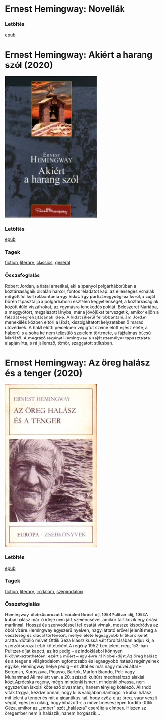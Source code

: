 # <a name="id_1026">Ernest Hemingway: Novellák </a>
### Letöltés
[epub](https://github.com/BercziSandor/calibre_lib/raw/main/libs/main/Ernest%20Hemingway/Novellak%20%281026%29/Novellak%20-%20Ernest%20Hemingway.epub)

# <a name="id_1196">Ernest Hemingway: Akiért a harang szól (2020)</a>
<img src="https://github.com/BercziSandor/calibre_lib/raw/main/libs/main/Ernest%20Hemingway/Akiert%20a%20harang%20szol%20%281196%29/cover.jpg" alt="cover" width="300"/>

### Letöltés
[epub](https://github.com/BercziSandor/calibre_lib/raw/main/libs/main/Ernest%20Hemingway/Akiert%20a%20harang%20szol%20%281196%29/Akiert%20a%20harang%20szol%20-%20Ernest%20Hemingway.epub)

### Tagek
[fiction](https://github.com/berczisandor/calibre_lib/blob/main/libs/main/tags/fiction.md), [literary](https://github.com/berczisandor/calibre_lib/blob/main/libs/main/tags/literary.md), [classics](https://github.com/berczisandor/calibre_lib/blob/main/libs/main/tags/classics.md), [general](https://github.com/berczisandor/calibre_lib/blob/main/libs/main/tags/general.md)

### Összefoglalás
<div>
<p>Robert Jordan, a fiatal amerikai, aki a spanyol polgárháborúban a köztársaságaik oldalán harcol, fontos feladatot kap: az ellenséges vonalak mögött fel kell robbantania egy hidat. Egy partizánegységhez kerül, a saját bőrén tapasztalja a polgárháború esztelen kegyetlenségét, a köztársaságiak között dúló viszályokat, az egymásra fenekedés poklát. Beleszeret Mariába, a meggyötört, megalázott lányba, már a jövőjüket tervezgetik, amikor eljön a feladat végrehajtásának ideje. A hidat sikerül felrobbantani, ám Jordan menekülés közben eltöri a lábát, kiszolgáltatott helyzetében ő marad utóvédnek. A halál előtti percekben végigfut szeme előtt egész élete, a háború, s a soha be nem teljesülő szerelem története, a fájdalmas búcsú Mariától. A megrázó regényt Hemingway a saját személyes tapasztalata alapján írta, s rá jellemző, tömör, szaggatott stílusban.</p></div>


# <a name="id_1025">Ernest Hemingway: Az öreg halász és a tenger (2020)</a>
<img src="https://github.com/BercziSandor/calibre_lib/raw/main/libs/main/Ernest%20Hemingway/Az%20oreg%20halasz%20es%20a%20tenger%20%281025%29/cover.jpg" alt="cover" width="300"/>

### Letöltés
[epub](https://github.com/BercziSandor/calibre_lib/raw/main/libs/main/Ernest%20Hemingway/Az%20oreg%20halasz%20es%20a%20tenger%20%281025%29/Az%20oreg%20halasz%20es%20a%20tenger%20-%20Ernest%20Hemingway.epub)

### Tagek
[fiction](https://github.com/berczisandor/calibre_lib/blob/main/libs/main/tags/fiction.md), [literary](https://github.com/berczisandor/calibre_lib/blob/main/libs/main/tags/literary.md), [irodalom](https://github.com/berczisandor/calibre_lib/blob/main/libs/main/tags/irodalom.md), [szépirodalom](https://github.com/berczisandor/calibre_lib/blob/main/libs/main/tags/sz%c3%a9pirodalom.md)

### Összefoglalás
<div>
<p>Hemingway-életműsorozat 1.Irodalmi Nobel-díj, 1954Pulitzer-díj, 1953A kubai halász már jó ideje nem járt szerencsével, amikor találkozik egy óriási marlinnal. Hosszú és szenvedéssel teli csatát vívnak, messze kisodródva az öböl vízére.Hemingway egyszerű nyelven, nagy láttató erővel jeleníti meg a veszteség és diadal történetét, mellyel élete legnagyobb kritikai sikerét aratta. Időtálló művét Ottlik Géza klasszikussá vált fordításában adjuk ki, a szerzői sorozat első köteteként.A regény 1952-ben jelent meg, ’53-ban Pulitzer-díjat kapott, az író pedig – az indoklásból könnyen kikövetkeztethetően: ezért a műért – egy évre rá Nobel-díjat.Az öreg halász és a tenger a világirodalom legfontosabb és legnagyobb hatású regényeinek egyike, Hemingway helye pedig – ez által és más nagy művei által – Bergman, Kuroszava, Picasso, Bartók, Marlon Brando, Pelé vagy Muhammad Ali mellett van, a 20. századi kultúra meghatározó alakjai közt.Aprócska regény, mégis mindenki ismeri, mindenki olvassa, nem egyszerűen iskolai kötelező olvasmány, hanem tényleg kötelező. Állandó viták tárgya, kezdve onnan, hogy ki is valójában Santiago, a kubai halász, mit jelent a tenger és mit a gigantikus hal, hogy győz-e az öreg, vagy veszít végül, egészen odáig, hogy hibázott-e a művet meseszépen fordító Ottlik Géza, amikor az „ember” szót „halászra" cserélte a címben. Hiszen az öregember nem is halászik, hanem horgászik...</p></div>


